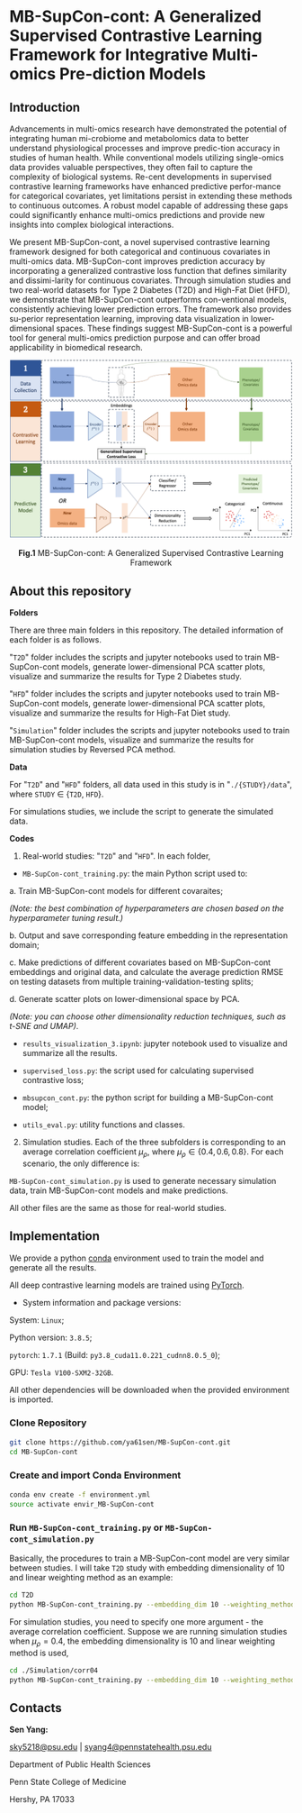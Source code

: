 # MB-SupCon-cont: A Generalized Supervised Contrastive Learning Framework for Integrative Multi-omics Pre-diction Models

## Introduction

Advancements in multi-omics research have demonstrated the potential of integrating human mi-crobiome and metabolomics data to better understand physiological processes and improve predic-tion accuracy in studies of human health. While conventional models utilizing single-omics data provides valuable perspectives, they often fail to capture the complexity of biological systems. Re-cent developments in supervised contrastive learning frameworks have enhanced predictive perfor-mance for categorical covariates, yet limitations persist in extending these methods to continuous outcomes. A robust model capable of addressing these gaps could significantly enhance multi-omics predictions and provide new insights into complex biological interactions.

We present MB-SupCon-cont, a novel supervised contrastive learning framework designed for both categorical and continuous covariates in multi-omics data. MB-SupCon-cont improves prediction accuracy by incorporating a generalized contrastive loss function that defines similarity and dissimi-larity for continuous covariates. Through simulation studies and two real-world datasets for Type 2 Diabetes (T2D) and High-Fat Diet (HFD), we demonstrate that MB-SupCon-cont outperforms con-ventional models, consistently achieving lower prediction errors. The framework also provides su-perior representation learning, improving data visualization in lower-dimensional spaces. These findings suggest MB-SupCon-cont is a powerful tool for general multi-omics prediction purpose and can offer broad applicability in biomedical research.

<p align="center">
  <img src="./framework.png" width="700" />
</p>

<p align="center">
  <b>Fig.1</b> MB-SupCon-cont: A Generalized Supervised Contrastive Learning Framework
</p>

## About this repository

**Folders**

There are three main folders in this repository. The detailed information of each folder is as follows.

"`T2D`" folder includes the scripts and jupyter notebooks used to train MB-SupCon-cont models, generate lower-dimensional PCA scatter plots, visualize and summarize the results for Type 2 Diabetes study.

"`HFD`" folder includes the scripts and jupyter notebooks used to train MB-SupCon-cont models, generate lower-dimensional PCA scatter plots, visualize and summarize the results for High-Fat Diet study.

"`Simulation`" folder includes the scripts and jupyter notebooks used to train MB-SupCon-cont models, visualize and summarize the results for simulation studies by Reversed PCA method.

**Data**

For "`T2D`" and "`HFD`" folders, all data used in this study is in "`./{STUDY}/data`", where `STUDY` $\in$ {`T2D`, `HFD`}.

For simulations studies, we include the script to generate the simulated data.

**Codes**

1.  Real-world studies: "`T2D`" and "`HFD`". In each folder,

- `MB-SupCon-cont_training.py`: the main Python script used to:

a. Train MB-SupCon-cont models for different covaraites;

*(Note: the best combination of hyperparameters are chosen based on the hyperparameter tuning result.)*

b. Output and save corresponding feature embedding in the representation domain;

c. Make predictions of different covariates based on MB-SupCon-cont embeddings and original data, and calculate the average prediction RMSE on testing datasets from multiple training-validation-testing splits;

d. Generate scatter plots on lower-dimensional space by PCA.

*(Note: you can choose other dimensionality reduction techniques, such as t-SNE and UMAP)*.

- `results_visualization_3.ipynb`: jupyter notebook used to visualize and summarize all the results.

- `supervised_loss.py`: the script used for calculating supervised contrastive loss;

- `mbsupcon_cont.py`: the python script for building a MB-SupCon-cont model;

- `utils_eval.py`: utility functions and classes.

2.  Simulation studies. Each of the three subfolders is corresponding to an average correlation coefficient $\mu_{\rho}$, where $\mu_{\rho}\in\{0.4,0.6,0.8\}$. For each scenario, the only difference is:

`MB-SupCon-cont_simulation.py` is used to generate necessary simulation data, train MB-SupCon-cont models and make predictions.

All other files are the same as those for real-world studies.

## Implementation

We provide a python [conda](https://docs.conda.io/projects/conda/en/latest/user-guide/tasks/manage-environments.html) environment used to train the model and generate all the results.

All deep contrastive learning models are trained using [PyTorch](https://pytorch.org/). 

- System information and package versions:

System: `Linux`;

Python version: `3.8.5`;

`pytorch`: `1.7.1` (Build: `py3.8_cuda11.0.221_cudnn8.0.5_0`);

GPU: `Tesla V100-SXM2-32GB`.

All other dependencies will be downloaded when the provided environment is imported.

### Clone Repository

```bash
git clone https://github.com/ya61sen/MB-SupCon-cont.git
cd MB-SupCon-cont
```

### Create and import Conda Environment

```bash
conda env create -f environment.yml
source activate envir_MB-SupCon-cont
```

### Run `MB-SupCon-cont_training.py` or `MB-SupCon-cont_simulation.py`

Basically, the procedures to train a MB-SupCon-cont model are very similar between studies. I will take `T2D` study with embedding dimensionality of 10 and linear weighting method as an example:

```bash
cd T2D
python MB-SupCon-cont_training.py --embedding_dim 10 --weighting_method linear
```

For simulation studies, you need to specify one more argument - the average correlation coefficient. Suppose we are running simulation studies when $\mu_{\rho}=0.4$, the embedding dimensionality is 10 and linear weighting method is used,

```bash
cd ./Simulation/corr04
python MB-SupCon-cont_training.py --embedding_dim 10 --weighting_method linear --correlation_coefficient 0.85
```

## Contacts

**Sen Yang:**

sky5218@psu.edu | syang4@pennstatehealth.psu.edu

Department of Public Health Sciences

Penn State College of Medicine

Hershy, PA 17033




